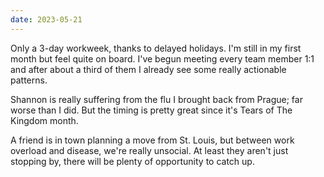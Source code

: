 ```yaml
---
date: 2023-05-21
---
```


Only a 3-day workweek, thanks to delayed holidays. I'm still in my first month but feel quite on board. I've begun meeting every team member 1:1 and after about a third of them I already see some really actionable patterns.

Shannon is really suffering from the flu I brought back from Prague; far worse than I did. But the timing is pretty great since it's Tears of The Kingdom month.

A friend is in town planning a move from St. Louis, but between work overload and disease, we're really unsocial. At least they aren't just stopping by, there will be plenty of opportunity to catch up.
